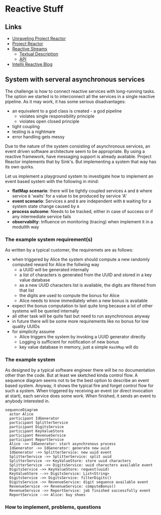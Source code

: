 # Reactive Stuff

## Links
- [Unraveling Project Reactor](https://eherrera.net/project-reactor-course/)
- [Project Reactor](https://projectreactor.io/)
- [Reactive Streams](https://www.reactive-streams.org/)
  - [Textual Description](https://github.com/reactive-streams/reactive-streams-jvm/blob/v1.0.4/README.md#specification)
  - [API](https://www.reactive-streams.org/reactive-streams-1.0.4-javadoc/org/reactivestreams/package-summary.html)
- [Intellij Reactive Blog](https://blog.jetbrains.com/idea/2023/06/reactive-programming-made-easy/)

## System with serveral asynchronous services
The challenge is how to connect reactive services with long-running tasks. The option we started
is to interconnect all the services in a single reactive pipeline. As it may work, it has some
serious disadvantages:
- an equivalent to a god class is created - a god pipeline
  - violates single responsibility principle
  - violates open closed principle
- tight coupling
- testing is a nightmare
- error handling gets messy

Due to the nature of the system consisting of asynchronous services, an event driven software architecture
seem to be appropriate. By using a reactive framework, have messaging support is already available. Project
Reactor implements that by Sink's. But implementing a system that way has its own quirks.

Let us implement a playground system to investigate how to implement an event based system with the following in mind:
- **flatMap scenario**: there will be tightly coupled services `A` and `B` where service `B` 'waits' for a value to be produced by service 'A'
- **event scenario**: Services `A` and `B` are independent with `B` waiting for a system state change caused by `A`
- **process outcome**: Needs to be tracked, either in case of success or if any intermediate service fails
- **observabilty**: Influence on monitoring (tracing) when implement it in a modulith way

### The example system requirement(s)
As written by a typical customer, the requiremets are as follows:
- when triggered by Alice the system should compute a new randomly computed reward for Alice the follwing way
  - a UUID will be generated internally
  - a list of characters is generated from the UUID and stored in a key value database
  - as a new UUID characters list is available, the digits are filtered from that list
  - the digits are used to compute the bonus for Alice
  - Alice needs to know immediately when a new bonus is available
- expect the bonus computation to last quite long because a lot of other systems will be queried internally
- all other task will be quite fast but need to run asynchronous anyway
- in future there will be some more requirements like no bonus for low quality UUIDs
- for simplicity assume
  - Alice triggers the system by invoking a UUID generator directly
  - Logging is sufficient for notification of new bonus
  - key value database in memory, just a simple `HashMap` will do

### The example system
As designed by a typical software engineer there will be no documentation other than the code. But at least we sketched
kinda control flow. A sequence diagram seems not to be the best option to describe an event based system. Anyway, it shows
the typical fire and forget control flow for such a system. When triggered by receiving an event (or direct invocation at start),
each service does some work. When finished, it sends an event to anybody interested in.

```mermaid
sequenceDiagram
  actor Alice
  participant IdGenerator
  participant SplitterService
  participant DigitsService
  participant KeyValueStore
  participant RevenueService
  participant ReportService
  Alice ->> IdGenerator: start asynchronous process
  IdGenerator ->> IdGenerator: generate new uuid
  IdGenerator ->> SplitterService: new uuid event
  SplitterService ->> SplitterService: split uuid
  SplitterService ->> KeyValueStore: store uuid characters
  SplitterService ->> DigitsService: uuid characters available event
  DigitsService ->> KeyValueStore: request(uuid)
  KeyValueStore -->> DigitsService: List<String>
  DigitsService ->> DigitsService: filterDigits()
  DigitsService ->> RevenueService: digit sequence available event
  RevenueService ->> RevenueService: computeBonus()
  RevenueService ->> ReportService: job finished successfully event
  ReportService -->> Alice: buy shoes
```

### How to implement, problems, questions
